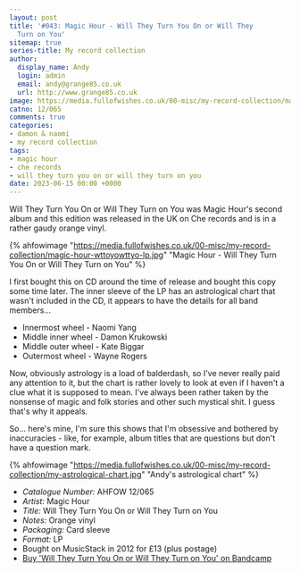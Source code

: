 ```yaml
---
layout: post
title: '#043: Magic Hour - Will They Turn You On or Will They
  Turn on You'
sitemap: true
series-title: My record collection 
author:
  display_name: Andy
  login: admin
  email: andy@grange85.co.uk
  url: http://www.grange85.co.uk
image: https://media.fullofwishes.co.uk/00-misc/my-record-collection/magic-hour-wttoyowttyo-lp.jpg
catno: 12/065
comments: true
categories:
- damon & naomi
- my record collection
tags:
- magic hour
- che records
- will they turn you on or will they turn on you
date: 2023-06-15 00:00 +0000
---
```

Will They Turn You On or Will They Turn on You was Magic Hour's second album and this edition was released in the UK on Che records and is in a rather gaudy orange vinyl.

{% ahfowimage "https://media.fullofwishes.co.uk/00-misc/my-record-collection/magic-hour-wttoyowttyo-lp.jpg" "Magic Hour - Will They Turn You On or Will They Turn on You" %}

I first bought this on CD around the time of release and bought this copy some time later. The inner sleeve of the LP has an astrological chart that wasn't included in the CD, it appears to have the details for all band members...

- Innermost wheel - Naomi Yang
- Middle inner wheel - Damon Krukowski
- Middle outer wheel - Kate Biggar
- Outermost wheel - Wayne Rogers

Now, obviously astrology is a load of balderdash, so I've never really paid any attention to it, but the chart is rather lovely to look at even if I haven't a clue what it is supposed to mean. I've always been rather taken by the nonsense of magic and folk stories and other such mystical shit. I guess that's why it appeals.

So... here's mine, I'm sure this shows that I'm obsessive and bothered by inaccuracies - like, for example, album titles that are questions but don't have a question mark.

{% ahfowimage "https://media.fullofwishes.co.uk/00-misc/my-record-collection/my-astrological-chart.jpg" "Andy's astrological chart" %}

 - *Catalogue Number:* AHFOW 12/065
 - *Artist:* Magic Hour
 - *Title:* Will They Turn You On or Will They Turn on You
 - *Notes:* Orange vinyl
 - *Packaging:* Card sleeve
 - *Format:* LP
 - Bought on MusicStack in 2012 for £13 (plus postage)
 - [Buy 'Will They Turn You On or Will They Turn on You' on Bandcamp](https://magic-hour.bandcamp.com/album/will-they-turn-you-on-or-will-they-turn-on-you)

